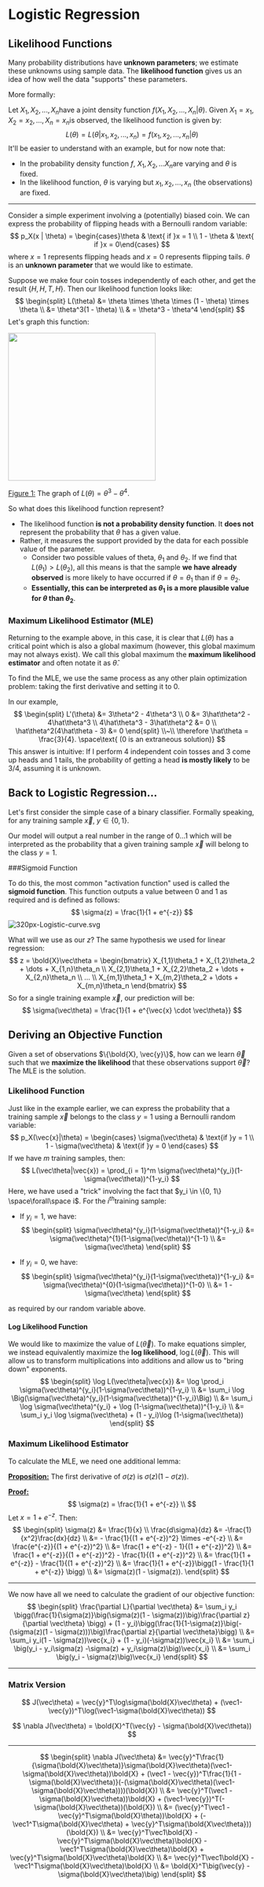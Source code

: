 # Logistic Regression

## Likelihood Functions

Many probability distributions have **unknown parameters**; we estimate these unknowns using sample data. The **likelihood function** gives us an idea of how well the data "supports" these parameters.

More formally:

Let $X_1, X_2, ..., X_n​$ have a joint density function $f(X_1, X_2, ..., X_n|\theta)​$. Given $X_1 = x_1, X_2 = x_2, ..., X_n = x_n​$ is observed, the likelihood function is given by:
$$
L(\theta) = L(\theta|x_1, x_2, ..., x_n) = f(x_1, x_2, ..., x_n|\theta)
$$
It'll be easier to understand with an example, but for now note that:

- In the probability density function $f​$, $X_1, X_2, ... X_n​$ are varying and $\theta​$ is fixed. 
- In the likelihood function, $\theta$ is varying but $x_1, x_2, ..., x_n$ (the observations) are fixed.

---

Consider a simple experiment involving a (potentially) biased coin. We can express the probability of flipping heads with a Bernoulli random variable:
$$
p_X(x | \theta) = \begin{cases}\theta & \text{ if }x = 1 \\ 1 - \theta & \text{ if }x = 0\end{cases}
$$
where $x = 1$ represents flipping heads and $x = 0$ represents flipping tails. $\theta$ is an **unknown parameter** that we would like to estimate.

Suppose we make four coin tosses independently of each other, and get the result $\{H, H, T, H\}​$. Then our likelihood function looks like:
$$
\begin{split}
	L(\theta) &= \theta \times \theta \times (1 - \theta) \times \theta \\
	&= \theta^3(1 - \theta) \\
	& = \theta^3 - \theta^4
\end{split}
$$
Let's graph this function:

<img src="/Users/ktan/Desktop/Screen Shot 2019-01-26 at 6.54.02 PM.png" width=300px>

<u>Figure 1:</u> The graph of $L(\theta) = \theta^3 - \theta^4$.

So what does this likelihood function represent?

- The likelihood function **is not a probability density function**. It **does not** represent the probability that $\theta$ has a given value.
- Rather, it measures the support provided by the data for each possible value of the parameter.
  - Consider two possible values of theta, $\theta_1$ and $\theta_2$. If we find that $L(\theta_1) > L(\theta_2)$, all this means is that the sample **we have already observed** is more likely to have occurred if $\theta = \theta_1$ than if $\theta = \theta_2$.
  - **Essentially, this can be interpreted as $\theta_1$ is a more plausible value for $\theta$ than $\theta_2$**.

### Maximum Likelihood Estimator (MLE)

Returning to the example above, in this case, it is clear that $L(\theta)$ has a critical point which is also a global maximum (however, this global maximum may not always exist). We call this global maximum the **maximum likelihood estimator** and often notate it as $\hat\theta$.

To find the MLE, we use the same process as any other plain optimization problem: taking the first derivative and setting it to 0.

In our example,
$$
\begin{split}
	L'(\theta) &= 3\theta^2 - 4\theta^3 \\
	0 &= 3\hat\theta^2 - 4\hat\theta^3 \\
	4\hat\theta^3 - 3\hat\theta^2 &= 0 \\
	\hat\theta^2(4\hat\theta - 3) &= 0
\end{split} \\~\\
\therefore \hat\theta = \frac{3}{4}. \space\text{ (0 is an extraneous solution)}
$$
This answer is intuitive: If I perform 4 independent coin tosses and 3 come up heads and 1 tails, the probability of getting a head **is mostly likely** to be 3/4, assuming it is unknown.

## Back to Logistic Regression...

Let's first consider the simple case of a binary classifier. Formally speaking, for any training sample $\vec{x}$, $y \in \{0, 1\}$.

Our model will output a real number in the range of $0 ... 1$ which will be interpreted as the probability that a given training sample $\vec{x}$ will belong to the class $y = 1$. 

###Sigmoid Function

To do this, the most common "activation function" used is called the **sigmoid function**. This function outputs a value between 0 and 1 as required and is defined as follows:
$$
\sigma(z) = \frac{1}{1 + e^{-z}}
$$
![320px-Logistic-curve.svg](/Users/ktan/Downloads/320px-Logistic-curve.svg.png)

What will we use as our $z$? The same hypothesis we used for linear regression:
$$
z = \bold{X}\vec\theta = 
\begin{bmatrix}
	X_{1,1}\theta_1 + X_{1,2}\theta_2 + \dots + X_{1,n}\theta_n \\
	X_{2,1}\theta_1 + X_{2,2}\theta_2 + \dots + X_{2,n}\theta_n \\
	... \\
	X_{m,1}\theta_1 + X_{m,2}\theta_2 + \dots + X_{m,n}\theta_n
\end{bmatrix}
$$
So for a single training example $\vec{x}$, our prediction will be:
$$
\sigma(\vec\theta) = \frac{1}{1 + e^{\vec{x} \cdot \vec\theta}}
$$

## Deriving an Objective Function

Given a set of observations $\{\bold{X}, \vec{y}\}​$, how can we learn $\vec\theta​$ such that we **maximize the likelihood** that these observations support $\vec\theta​$? The MLE is the solution.

### Likelihood Function

Just like in the example earlier, we can express the probability that a training sample $\vec{x}​$ belongs to the class $y = 1​$ using a Bernoulli random variable:
$$
p_X(\vec{x}|\theta) =
\begin{cases}
	\sigma(\vec\theta) & \text{if }y = 1 \\
	1 - \sigma(\vec\theta) & \text{if }y = 0
\end{cases}
$$
If we have $m$ training samples, then:
$$
L(\vec\theta|\vec{x}) = \prod_{i = 1}^m \sigma(\vec\theta)^{y_i}(1-\sigma(\vec\theta))^{1-y_i}
$$
Here, we have used a "trick" involving the fact that $y_i \in \{0, 1\} \space\forall\space i​$. For the $i^{th}​$ training sample:

- If $y_i = 1​$, we have:
  $$
  \begin{split}
  	\sigma(\vec\theta)^{y_i}(1-\sigma(\vec\theta))^{1-y_i} &= \sigma(\vec\theta)^{1}(1-\sigma(\vec\theta))^{1-1} \\
  	&= \sigma(\vec\theta)
  \end{split}
  $$

- If $y_i = 0$, we have:
  $$
  \begin{split}
  	\sigma(\vec\theta)^{y_i}(1-\sigma(\vec\theta))^{1-y_i} &= \sigma(\vec\theta)^{0}(1-\sigma(\vec\theta))^{1-0} \\
  	&= 1 - \sigma(\vec\theta)
  \end{split}
  $$

as required by our random variable above.

#### Log Likelihood Function

We would like to maximize the value of $L(\vec\theta)$. To make equations simpler, we instead equivalently maximize the **log likelihood**, $\log L(\vec\theta)$. This will allow us to transform multiplications into additions and allow us to "bring down" exponents.
$$
\begin{split}
	\log L(\vec\theta|\vec{x}) &= \log \prod_i \sigma(\vec\theta)^{y_i}(1-\sigma(\vec\theta))^{1-y_i} \\
	&= \sum_i \log \Big(\sigma(\vec\theta)^{y_i}(1-\sigma(\vec\theta))^{1-y_i}\Big) \\
	&= \sum_i \log \sigma(\vec\theta)^{y_i} + \log (1-\sigma(\vec\theta))^{1-y_i} \\
	&= \sum_i y_i \log \sigma(\vec\theta) + (1 - y_i)\log (1-\sigma(\vec\theta))
\end{split}
$$

### Maximum Likelihood Estimator

To calculate the MLE, we need one additional lemma:

**<u>Proposition:</u>** The first derivative of $\sigma(z)$ is $\sigma(z)(1-\sigma(z))$.

**<u>Proof:</u>**
$$
\sigma(z) = \frac{1}{1 + e^{-z}} \\
$$
Let $x = 1 + e^{-z}$. Then:
$$
\begin{split}
	\sigma(z) &= \frac{1}{x} \\
	\frac{d\sigma}{dz} &= -\frac{1}{x^2}\frac{dx}{dz} \\
	&= - \frac{1}{(1 + e^{-z})^2} \times -e^{-z} \\
	&= \frac{e^{-z}}{(1 + e^{-z})^2} \\
	&= \frac{1 + e^{-z} - 1}{(1 + e^{-z})^2} \\
	&= \frac{1 + e^{-z}}{(1 + e^{-z})^2} - \frac{1}{(1 + e^{-z})^2} \\
	&= \frac{1}{1 + e^{-z}} - \frac{1}{(1 + e^{-z})^2} \\
	&= \frac{1}{1 + e^{-z}}\bigg(1 - \frac{1}{1 + e^{-z}} \bigg) \\
	&= \sigma(z)(1 - \sigma(z)).
\end{split}
$$

---

We now have all we need to calculate the gradient of our objective function:
$$
\begin{split}
	\frac{\partial L}{\partial \vec\theta} &= \sum_i y_i \bigg(\frac{1}{\sigma(z)}\big(\sigma(z)(1 - \sigma(z))\big)\frac{\partial z}{\partial \vec\theta} \bigg) + (1 - y_i)\bigg(\frac{1}{1-\sigma(z)}\big(-(\sigma(z)(1 - \sigma(z)))\big)\frac{\partial z}{\partial \vec\theta}\bigg) \\
	&= \sum_i y_i(1 - \sigma(z))\vec{x_i} + (1 - y_i)(-\sigma(z))\vec{x_i} \\
	&= \sum_i \big(y_i - y_i\sigma(z) -\sigma(z) + y_i\sigma(z)\big)\vec{x_i} \\
	&= \sum_i \big(y_i - \sigma(z)\big)\vec{x_i}
\end{split}
$$

---

### Matrix Version

$$
J(\vec\theta) = \vec{y}^T\log\sigma(\bold{X}\vec\theta) + (\vec1-\vec{y})^T\log(\vec1-\sigma(\bold{X}\vec\theta))
$$

$$
\nabla J(\vec\theta) = \bold{X}^T(\vec{y} - \sigma(\bold{X}\vec\theta))
$$

---

$$
\begin{split}
	\nabla J(\vec\theta) &= \vec{y}^T\frac{1}{\sigma(\bold{X}\vec\theta)}\sigma(\bold{X}\vec\theta)(\vec1-\sigma(\bold{X}\vec\theta))\bold{X} + (\vec1 - \vec{y})^T\frac{1}{1 - \sigma(\bold{X}\vec\theta)}(-(\sigma(\bold{X}\vec\theta)(\vec1-\sigma(\bold{X}\vec\theta))))(\bold{X}) \\
	&= \vec{y}^T(\vec1 - \sigma(\bold{X}\vec\theta))\bold{X} + (\vec1-\vec{y})^T(-\sigma(\bold{X}\vec\theta))(\bold{X}) \\
	&= (\vec{y}^T\vec1 - \vec{y}^T\sigma(\bold{X}\theta))\bold{X} + (-\vec1^T\sigma(\bold{X}\vec\theta) + \vec{y}^T\sigma(\bold{X\vec\theta}))(\bold{X}) \\
	&= \vec{y}^T\vec1\bold{X} - \vec{y}^T\sigma(\bold{X}\vec\theta)\bold{X} -\vec1^T\sigma(\bold{X}\vec\theta)\bold{X} + \vec{y}^T\sigma(\bold{X}\vec\theta)\bold{X} \\
	&= \vec{y}^T\vec1\bold{X} - \vec1^T\sigma(\bold{X}\vec\theta)\bold{X} \\
	&= \bold{X}^T\big(\vec{y} - \sigma(\bold{X}\vec\theta)\big)
\end{split}
$$



